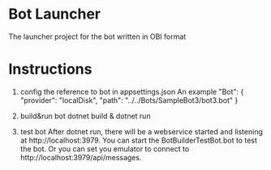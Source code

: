 # Bot Launcher
The launcher project for the bot written in OBI format

# Instructions
1. config the reference to bot in appsettings.json
  An example
    "Bot": {
      "provider": "localDisk",
      "path": "../../Bots/SampleBot3/bot3.bot"
    }
2. build&run bot
   dotnet build & dotnet run
   
3. test bot
   After dotnet run, there will be a webservice started and listening at http://localhost:3979.
   You can start the BotBuilderTestBot.bot to test the bot.
   Or you can set you emulator to connect to http://localhost:3979/api/messages.
   